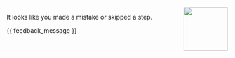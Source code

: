 <img src="https://octodex.github.com/images/spidertocat.png" align="right" height="100px" />

It looks like you made a mistake or skipped a step.

{{ feedback_message }}
